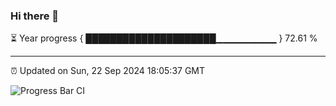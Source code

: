 ### Hi there 👋

⏳ Year progress { █████████████████████▁▁▁▁▁▁▁▁▁ } 72.61 %

---

⏰ Updated on Sun, 22 Sep 2024 18:05:37 GMT

![Progress Bar CI](https://github.com/liununu/liununu/workflows/Progress%20Bar%20CI/badge.svg)
